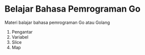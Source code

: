 # Belajar Bahasa Pemrograman Go

Materi balajar bahasa pemrograman Go atau Golang

1. Pengantar
2. Variabel
3. Slice
4. Map
